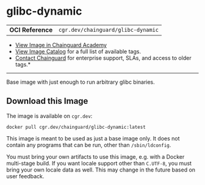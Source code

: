 <!--monopod:start-->
# glibc-dynamic
| | |
| - | - |
| **OCI Reference** | `cgr.dev/chainguard/glibc-dynamic` |


* [View Image in Chainguard Academy](https://edu.chainguard.dev/chainguard/chainguard-images/reference/glibc-dynamic/overview/)
* [View Image Catalog](https://console.enforce.dev/images/catalog) for a full list of available tags.
* [Contact Chainguard](https://www.chainguard.dev/chainguard-images) for enterprise support, SLAs, and access to older tags.*

---
<!--monopod:end-->

<!--overview:start-->
Base image with just enough to run arbitrary glibc binaries.
<!--overview:end-->

<!--getting:start-->
## Download this Image
The image is available on `cgr.dev`:

```
docker pull cgr.dev/chainguard/glibc-dynamic:latest
```
<!--getting:end-->

<!--body:start-->
This image is meant to be used as just a base image only. It does not contain any programs that can be run, other than `/sbin/ldconfig`.

You must bring your own artifacts to use this image, e.g. with a Docker multi-stage build. If you want locale support other than `C.UTF-8`, you must bring your own locale data as well. This may change in the future based on user feedback.
<!--body:end-->
